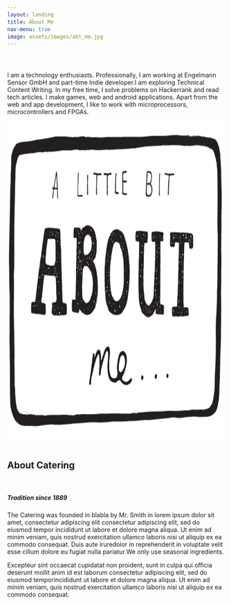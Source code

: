 ```yaml
---
layout: landing
title: About Me
nav-menu: true
image: assets/images/abt_me.jpg
---
```


<!-- Main -->
<div id="main">

<!-- One -->
<section id="one">
	<div class="inner">
		<header class="major">
		</header>
		<p> I am a technology enthusiasts. Professionally, I am working at Engelmann Sensor GmbH and part-time Indie developer.I am exploring Technical Content Writing. In my free time, I solve problems on Hackerrank and read tech articles. I make games, web and android applications. Apart from the web and app development, I like to work with microprocessors, microcontrollers and FPGAs. </p>
	</div
	<p float="left">
		<div class="w3-row w3-padding-64" id="about">
		<div class="w3-col m6 w3-padding-large w3-hide-small">
			<img src="assets/images/abt_me.jpg" class="w3-round w3-image w3-opacity-min" alt="Table Setting" width="600" height="750">
		</div>
		<div class="w3-col m6 w3-padding-large">
		<h1 class="w3-center">About Catering</h1><br>
		<h5 class="w3-center">Tradition since 1889</h5>
		<p class="w3-large">The Catering was founded in blabla by Mr. Smith in lorem ipsum dolor sit amet, consectetur adipiscing elit consectetur adipiscing elit, sed do eiusmod tempor incididunt ut labore et dolore magna aliqua. Ut enim ad minim veniam, quis nostrud exercitation ullamco laboris nisi ut aliquip ex ea commodo consequat. Duis aute iruredolor in reprehenderit in voluptate velit esse cillum dolore eu fugiat nulla pariatur.We only use <span class="w3-tag w3-light-grey">seasonal</span> ingredients.</p>
		<p class="w3-large w3-text-grey w3-hide-medium">Excepteur sint occaecat cupidatat non proident, sunt in culpa qui officia deserunt mollit anim id est laborum consectetur adipiscing elit, sed do eiusmod temporincididunt ut labore et dolore magna aliqua. Ut enim ad minim veniam, quis nostrud exercitation ullamco laboris nisi ut aliquip ex ea commodo consequat.</p>
		</div>
	</p>
  </div>
</section>
